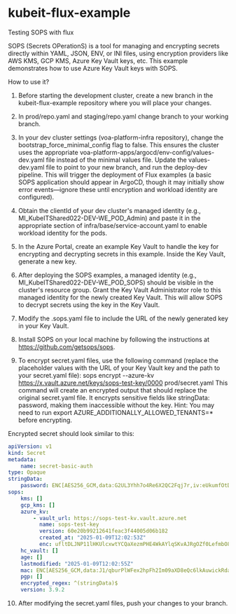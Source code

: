 # kubeit-flux-example

Testing SOPS with flux

SOPS (Secrets OPerationS) is a tool for managing and encrypting secrets directly within YAML, JSON, ENV, or INI files, using encryption providers like AWS KMS, GCP KMS, Azure Key Vault keys, etc.
This example demonstrates how to use Azure Key Vault keys with SOPS.

How to use it?
1. Before starting the development cluster, create a new branch in the kubeit-flux-example repository where you will place your changes.

2. In prod/repo.yaml and staging/repo.yaml change branch to your working branch.

3. In your dev cluster settings (voa-platform-infra repository), change the bootstrap_force_minimal_config flag to false. This ensures the cluster uses the appropriate voa-platform-apps/argocd/env-config/values-dev.yaml file instead of the minimal values file. Update the values-dev.yaml file to point to your new branch, and run the deploy-dev pipeline. This will trigger the deployment of Flux examples (a basic SOPS application should appear in ArgoCD, though it may initially show error events—ignore these until encryption and workload identity are configured).

4. Obtain the clientId of your dev cluster's managed identity (e.g., MI_KubeITShared022-DEV-WE_POD_Admin) and paste it in the appropriate section of infra/base/service-account.yaml to enable workload identity for the pods.

5. In the Azure Portal, create an example Key Vault to handle the key for encrypting and decrypting secrets in this example. Inside the Key Vault, generate a new key.

6. After deploying the SOPS examples, a managed identity (e.g., MI_KubeITShared022-DEV-WE_POD_SOPS) should be visible in the cluster's resource group. Grant the Key Vault Administrator role to this managed identity for the newly created Key Vault. This will allow SOPS to decrypt secrets using the key in the Key Vault.

7. Modify the .sops.yaml file to include the URL of the newly generated key in your Key Vault.

8. Install SOPS on your local machine by following the instructions at https://github.com/getsops/sops.

9. To encrypt secret.yaml files, use the following command (replace the placeholder values with the URL of your Key Vault key and the path to your secret.yaml file):
sops encrypt --azure-kv https://x.vault.azure.net/keys/sops-test-key/0000 prod/secret.yaml
This command will create an encrypted output that should replace the original secret.yaml file. It encrypts sensitive fields like stringData: password, making them inaccessible without the key.
Hint: You may need to run export AZURE_ADDITIONALLY_ALLOWED_TENANTS=* before encrypting.

Encrypted secret should look similar to this:
```yaml
apiVersion: v1
kind: Secret
metadata:
    name: secret-basic-auth
type: Opaque
stringData:
    password: ENC[AES256_GCM,data:G2UL3Yhh7o4Re6X2QC2Fqj7r,iv:eUkumfOtDJLCmarlNn0G56Ip/1lKKnU+Dzd3xFOeGEc=,tag:Es1JVQxPmi2mZ6Alo82Q1g==,type:str]
sops:
    kms: []
    gcp_kms: []
    azure_kv:
        - vault_url: https://sops-test-kv.vault.azure.net
          name: sops-test-key
          version: 60e20b99212641feac3f44005d06b182
          created_at: "2025-01-09T12:02:53Z"
          enc: ufltDLJNP11lHKUlcxwtYCQaXezmPHE4WkAYlqSKvAJRgOZf0LefmbO8GjC4OrSfvramCZSgPZ0c0DFDYM6rOnNKH9Y4owrgTQX4tGy8fuBl1XTjeSXTWWJuSN4uDeyIe2K5-C8ICsG3GnWY6ohgJsS3RLEMtTq0ohx1NjsCSNzEiG6Q26sFHyxgG2TFD3BrF-Hw4cBo64D3DrxnAIrVyh2_mwsjKrFaOdwmIeCIeVwskR3HQoom3v4va_yNijQDhr0UqDUa7GUsNirSm2dmMdknyD6pzoLSeLqDLoIaF3_OGdabCbVaX6wFhSCkCaVLogYdjyVgyY7Z_-2KGnmVzQ
    hc_vault: []
    age: []
    lastmodified: "2025-01-09T12:02:55Z"
    mac: ENC[AES256_GCM,data:J1/qburPlWFex2hpFh2Im09aXD8eQc6lkAuwickRdaC7CCRAeiNUHWhHNFzjs0KTtHLz9PE3Mz8rluZpHh40k4oSDn7QqJgRhhQnrLaU7frRFfT6SqLCwqR6n6y4t28bVoyC9CshwaKTxFpl+15SLDQ3HyoyfvS8xKc/m5d3F/w=,iv:dOfyQkToIluoCYPTdlUZF0GX/+1K+LaC/V6/qpaMIzw=,tag:Y+i7iGkbWYvfglhgKbAXeg==,type:str]
    pgp: []
    encrypted_regex: ^(stringData)$
    version: 3.9.2
```

10. After modifying the secret.yaml files, push your changes to your branch.